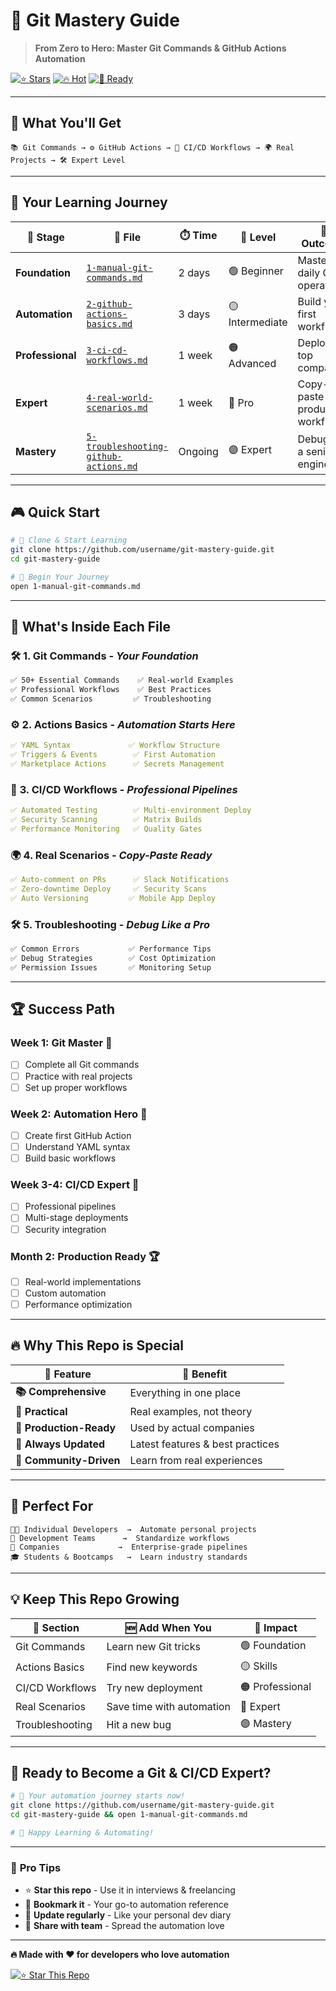 # 🚀 Git Mastery Guide

> **From Zero to Hero: Master Git Commands & GitHub Actions Automation**

[![⭐ Stars](https://img.shields.io/badge/⭐-Star%20This%20Repo-yellow?style=for-the-badge)](https://github.com/username/git-mastery-guide)
[![🔥 Hot](https://img.shields.io/badge/🔥-Trending-red?style=for-the-badge)](https://github.com/username/git-mastery-guide)
[![🚀 Ready](https://img.shields.io/badge/🚀-Production%20Ready-green?style=for-the-badge)](https://github.com/username/git-mastery-guide)

---

## 🎯 **What You'll Get**

```
📚 Git Commands → ⚙️ GitHub Actions → 🔄 CI/CD Workflows → 🌍 Real Projects → 🛠️ Expert Level
```

---

## 📂 **Your Learning Journey**

| 🎯 **Stage** | 📄 **File** | ⏱️ **Time** | 🎨 **Level** | 🚀 **Outcome** |
|--------------|-------------|-------------|--------------|------------------|
| **Foundation** | [`1-manual-git-commands.md`](./1-manual-git-commands.md) | 2 days | 🟢 Beginner | Master daily Git operations |
| **Automation** | [`2-github-actions-basics.md`](./2-github-actions-basics.md) | 3 days | 🟡 Intermediate | Build your first workflow |
| **Professional** | [`3-ci-cd-workflows.md`](./3-ci-cd-workflows.md) | 1 week | 🟠 Advanced | Deploy like top companies |
| **Expert** | [`4-real-world-scenarios.md`](./4-real-world-scenarios.md) | 1 week | 🔴 Pro | Copy-paste production workflows |
| **Mastery** | [`5-troubleshooting-github-actions.md`](./5-troubleshooting-github-actions.md) | Ongoing | 🟣 Expert | Debug like a senior engineer |

---

## 🎮 **Quick Start** 

```bash
# 🚀 Clone & Start Learning
git clone https://github.com/username/git-mastery-guide.git
cd git-mastery-guide

# 📖 Begin Your Journey
open 1-manual-git-commands.md
```

---

## 🎯 **What's Inside Each File**

### 🛠️ **1. Git Commands** - *Your Foundation*
```bash
✅ 50+ Essential Commands    ✅ Real-world Examples
✅ Professional Workflows    ✅ Best Practices  
✅ Common Scenarios         ✅ Troubleshooting
```

### ⚙️ **2. Actions Basics** - *Automation Starts Here*
```yaml
✅ YAML Syntax             ✅ Workflow Structure
✅ Triggers & Events        ✅ First Automation
✅ Marketplace Actions      ✅ Secrets Management
```

### 🧪 **3. CI/CD Workflows** - *Professional Pipelines*
```yaml
✅ Automated Testing        ✅ Multi-environment Deploy
✅ Security Scanning        ✅ Matrix Builds
✅ Performance Monitoring   ✅ Quality Gates
```

### 🌍 **4. Real Scenarios** - *Copy-Paste Ready*
```yaml
✅ Auto-comment on PRs      ✅ Slack Notifications
✅ Zero-downtime Deploy     ✅ Security Scans
✅ Auto Versioning         ✅ Mobile App Deploy
```

### 🛠️ **5. Troubleshooting** - *Debug Like a Pro*
```bash
✅ Common Errors           ✅ Performance Tips
✅ Debug Strategies        ✅ Cost Optimization
✅ Permission Issues       ✅ Monitoring Setup
```

---

## 🏆 **Success Path**

### **Week 1: Git Master** 🥉
- [ ] Complete all Git commands
- [ ] Practice with real projects
- [ ] Set up proper workflows

### **Week 2: Automation Hero** 🥈  
- [ ] Create first GitHub Action
- [ ] Understand YAML syntax
- [ ] Build basic workflows

### **Week 3-4: CI/CD Expert** 🥇
- [ ] Professional pipelines
- [ ] Multi-stage deployments
- [ ] Security integration

### **Month 2: Production Ready** 🏆
- [ ] Real-world implementations
- [ ] Custom automation
- [ ] Performance optimization

---

## 🔥 **Why This Repo is Special**

| 🎯 **Feature** | 🌟 **Benefit** |
|----------------|-----------------|
| **📚 Comprehensive** | Everything in one place |
| **🎯 Practical** | Real examples, not theory |
| **🚀 Production-Ready** | Used by actual companies |
| **🔄 Always Updated** | Latest features & best practices |
| **👥 Community-Driven** | Learn from real experiences |

---

## 🎯 **Perfect For**

```
👨‍💻 Individual Developers  →  Automate personal projects
👥 Development Teams      →  Standardize workflows  
🏢 Companies             →  Enterprise-grade pipelines
🎓 Students & Bootcamps   →  Learn industry standards
```

---

## 💡 **Keep This Repo Growing**

| 📁 **Section** | 🆕 **Add When You** | 🎯 **Impact** |
|----------------|----------------------|---------------|
| Git Commands | Learn new Git tricks | 🟢 Foundation |
| Actions Basics | Find new keywords | 🟡 Skills |
| CI/CD Workflows | Try new deployment | 🟠 Professional |
| Real Scenarios | Save time with automation | 🔴 Expert |
| Troubleshooting | Hit a new bug | 🟣 Mastery |

---

## 🎉 **Ready to Become a Git & CI/CD Expert?**

```bash
# 🚀 Your automation journey starts now!
git clone https://github.com/username/git-mastery-guide.git
cd git-mastery-guide && open 1-manual-git-commands.md

# 💪 Happy Learning & Automating!
```

---

### 📌 **Pro Tips**
- ⭐ **Star this repo** - Use it in interviews & freelancing
- 🔖 **Bookmark it** - Your go-to automation reference  
- 📝 **Update regularly** - Like your personal dev diary
- 🤝 **Share with team** - Spread the automation love

---

**🔥 Made with ❤️ for developers who love automation**

[![⭐ Star This Repo](https://img.shields.io/badge/⭐-Star%20This%20Repo-yellow?style=for-the-badge&logo=github)](https://github.com/username/git-mastery-guide)
